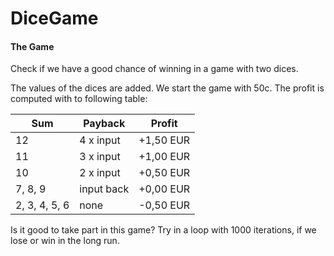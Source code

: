 # DiceGame

#### The Game
Check if we have a good chance of winning in a game with two dices. 

The values of the dices are added. We start the game with 50c. The profit is computed with to following table:

|Sum|Payback|Profit
|--- |--- |---
|12 |4 x input |+1,50 EUR
|11 |3 x input |+1,00 EUR
|10 |2 x input |+0,50 EUR
|7, 8, 9 |input back |+0,00 EUR
|2, 3, 4, 5, 6 |none |-0,50 EUR

Is it good to take part in this game? Try in a loop with 1000 iterations, if we lose or win
in the long run.
